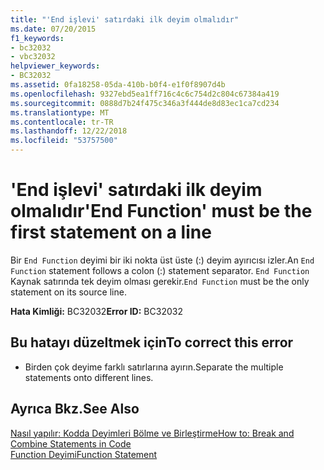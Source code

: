 ```yaml
---
title: "'End işlevi' satırdaki ilk deyim olmalıdır"
ms.date: 07/20/2015
f1_keywords:
- bc32032
- vbc32032
helpviewer_keywords:
- BC32032
ms.assetid: 0fa18258-05da-410b-b0f4-e1f0f8907d4b
ms.openlocfilehash: 9327ebd5ea1ff716c4c6c754d2c804c67384a419
ms.sourcegitcommit: 0888d7b24f475c346a3f444de8d83ec1ca7cd234
ms.translationtype: MT
ms.contentlocale: tr-TR
ms.lasthandoff: 12/22/2018
ms.locfileid: "53757500"
---
```

# <a name="end-function-must-be-the-first-statement-on-a-line"></a><span data-ttu-id="e3505-102">'End işlevi' satırdaki ilk deyim olmalıdır</span><span class="sxs-lookup"><span data-stu-id="e3505-102">'End Function' must be the first statement on a line</span></span>
<span data-ttu-id="e3505-103">Bir `End Function` deyimi bir iki nokta üst üste (:) deyim ayırıcısı izler.</span><span class="sxs-lookup"><span data-stu-id="e3505-103">An `End Function` statement follows a colon (:) statement separator.</span></span> <span data-ttu-id="e3505-104">`End Function` Kaynak satırında tek deyim olması gerekir.</span><span class="sxs-lookup"><span data-stu-id="e3505-104">`End Function` must be the only statement on its source line.</span></span>  
  
 <span data-ttu-id="e3505-105">**Hata Kimliği:** BC32032</span><span class="sxs-lookup"><span data-stu-id="e3505-105">**Error ID:** BC32032</span></span>  
  
## <a name="to-correct-this-error"></a><span data-ttu-id="e3505-106">Bu hatayı düzeltmek için</span><span class="sxs-lookup"><span data-stu-id="e3505-106">To correct this error</span></span>  
  
-   <span data-ttu-id="e3505-107">Birden çok deyime farklı satırlarına ayırın.</span><span class="sxs-lookup"><span data-stu-id="e3505-107">Separate the multiple statements onto different lines.</span></span>  
  
## <a name="see-also"></a><span data-ttu-id="e3505-108">Ayrıca Bkz.</span><span class="sxs-lookup"><span data-stu-id="e3505-108">See Also</span></span>  
 [<span data-ttu-id="e3505-109">Nasıl yapılır: Kodda Deyimleri Bölme ve Birleştirme</span><span class="sxs-lookup"><span data-stu-id="e3505-109">How to: Break and Combine Statements in Code</span></span>](../../visual-basic/programming-guide/program-structure/how-to-break-and-combine-statements-in-code.md)  
 [<span data-ttu-id="e3505-110">Function Deyimi</span><span class="sxs-lookup"><span data-stu-id="e3505-110">Function Statement</span></span>](../../visual-basic/language-reference/statements/function-statement.md)

